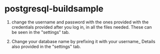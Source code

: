 postgresql-buildsample
======================

1. change the username and password with the ones provided with the credentials provided after you log in, in all the files needed.
   These can be seen in the "settings" tab.

2. Change your database name by prefixing it with your username_
   Details also provided in the "settings" tab.
